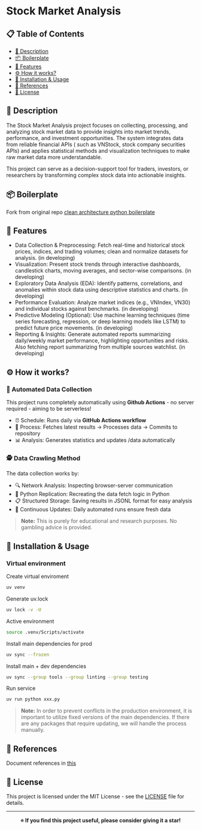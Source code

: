 # Stock Market Analysis

## 📋 Table of Contents

- [📖 Description](#-description)
- [📦 Boilerplate](#-boilerplate)
- [🔎 Features](#-features)
- [⚙️ How it works?](#-how-it-works)
- [🚀 Installation & Usage](#-installation--usage)
- [📖 References](#-references)
- [📄 License](#-license)

## 📖 Description

The Stock Market Analysis project focuses on collecting, processing, and analyzing stock market data to provide insights
into market trends, performance, and investment opportunities. The system integrates data from reliable financial APIs (
such as VNStock, stock company securities APIs) and applies statistical methods and visualization techniques to make raw
market data more understandable.

This project can serve as a decision-support tool for traders, investors, or researchers by transforming complex stock
data into actionable insights.

<!--
- Data Collection & Preprocessing: Fetch real-time and historical stock prices, indices, and trading volumes; clean and
normalize datasets for analysis.
- Visualization: Present stock trends through interactive dashboards, candlestick charts, moving averages, and sector-wise
comparisons.
- Exploratory Data Analysis (EDA): Identify patterns, correlations, and anomalies within stock data using descriptive
statistics and charts.
- Performance Evaluation: Analyze market indices (e.g., VNIndex, VN30) and individual stocks against benchmarks.
- Predictive Modeling (Optional): Use machine learning techniques (time series forecasting, regression, or deep learning
models like LSTM) to predict future price movements.
- Reporting & Insights: Generate automated reports summarizing daily/weekly market performance, highlighting opportunities
and risks.
-->

## 📦 Boilerplate

Fork from original
repo [clean architecture python boilerplate](https://github.com/AnhTuPhi/clean-architecture-python-boilerplate)

## 🔎 Features

- Data Collection & Preprocessing: Fetch real-time and historical stock prices, indices, and trading volumes; clean and
  normalize datasets for analysis. (in developing)
- Visualization: Present stock trends through interactive dashboards, candlestick charts, moving averages, and
  sector-wise comparisons. (in developing)
- Exploratory Data Analysis (EDA): Identify patterns, correlations, and anomalies within stock data using descriptive
  statistics and charts. (in developing)
- Performance Evaluation: Analyze market indices (e.g., VNIndex, VN30) and individual stocks against benchmarks. (in
  developing)
- Predictive Modeling (Optional): Use machine learning techniques (time series forecasting, regression, or deep learning
  models like LSTM) to predict future price movements. (in developing)
- Reporting & Insights: Generate automated reports summarizing daily/weekly market performance, highlighting
  opportunities and risks. Also fetching report summarizing from multiple sources watchlist. (in developing)

## ⚙️ How it works?

### 🤖 Automated Data Collection

This project runs completely automatically using **Github Actions** - no server required - aiming to be serverless!

- ⏰ Schedule: Runs daily via **GitHub Actions workflow**
- 🔄 Process: Fetches latest results → Processes data → Commits to repository
- 📊 Analysis: Generates statistics and updates /data automatically

### 🕵️ Data Crawling Method

The data collection works by:

- 🔍 Network Analysis: Inspecting browser-server communication
- 🐍 Python Replication: Recreating the data fetch logic in Python
- 📋 Structured Storage: Saving results in JSONL format for easy analysis
- 🔄 Continuous Updates: Daily automated runs ensure fresh data

> **Note:** This is purely for educational and research purposes. No gambling advice is provided.

## 🚀 Installation & Usage

### Virtual environment

Create virtual enviroment

```sh
uv venv
```

Generate uv.lock

```sh
uv lock -v -U
```

Active environment

```sh
source .venv/Scripts/activate
```

Install main dependencies for prod

```sh
uv sync --frozen
```

Install main + dev dependencies

```sh
uv sync --group tools --group linting --group testing

```

Run service

```sh
uv run python xxx.py
```

> **Note:** In order to prevent conflicts in the production environment, it is important to utilize fixed versions of
> the main dependencies. If there are any packages that require updating, we will handle the process manually.

## 📖 References

Document references in [this](https://github.com/AnhTuPhi/stock-market-analysis/blob/master/REFERENCES.md)

## 📄 License

This project is licensed under the MIT License - see
the [LICENSE](https://github.com/AnhTuPhi/stock-market-analysis/blob/master/LICENSE) file for details.

---

<div align="center">
  <strong>⭐ If you find this project useful, please consider giving it a star!</strong>
</div>
